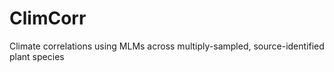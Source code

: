 ClimCorr
========

Climate correlations using MLMs across multiply-sampled, source-identified plant species
